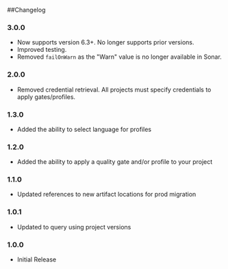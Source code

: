 ##Changelog

### 3.0.0
  - Now supports version 6.3+. No longer supports prior versions.
  - Improved testing.
  - Removed `failOnWarn` as the "Warn" value is no longer available in Sonar.

### 2.0.0
  - Removed credential retrieval. All projects must specify credentials to apply gates/profiles.

### 1.3.0
  - Added the ability to select language for profiles

### 1.2.0
  - Added the ability to apply a quality gate and/or profile to your project

### 1.1.0
  - Updated references to new artifact locations for prod migration

### 1.0.1
  - Updated to query using project versions

### 1.0.0
  - Initial Release
